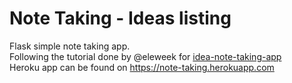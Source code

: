 # Note Taking - Ideas listing
Flask simple note taking app.    
Following the tutorial done by @eleweek for [idea-note-taking-app](https://github.com/eleweek/idea-note-taking-app)  
Heroku app can be found on https://note-taking.herokuapp.com
